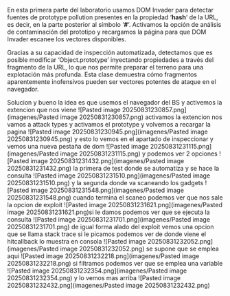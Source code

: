 En esta primera parte del laboratorio usamos DOM Invader para detectar fuentes de prototype pollution presentes en la propiedad ‘**hash**‘ de la URL, es decir, en la parte posterior al símbolo ‘**#**‘. Activamos la opción de análisis de contaminación del prototipo y recargamos la página para que DOM Invader escanee los vectores disponibles.

Gracias a su capacidad de inspección automatizada, detectamos que es posible modificar ‘Object.prototype’ inyectando propiedades a través del fragmento de la URL, lo que nos permite preparar el terreno para una explotación más profunda. Esta clase demuestra cómo fragmentos aparentemente inofensivos pueden ser vectores potentes de ataque en el navegador.

Solucion
y bueno la idea es que usemos el navegador del BS y activemos la extencion que nos viene
![Pasted image 20250831230857.png](imagenes/Pasted image 20250831230857.png)
activamos la extencion nos vamos a attack types
y activamos el prototype y volvemos a recargar la pagina
![Pasted image 20250831230945.png](imagenes/Pasted image 20250831230945.png)
y esto lo vemos en el apartado de inspeccionar y vemos una nueva pestaña de dom
![Pasted image 20250831231115.png](imagenes/Pasted image 20250831231115.png)
y podemos ver 2 opciones
![Pasted image 20250831231432.png](imagenes/Pasted image 20250831231432.png)
la primera de test donde se automatiza y se hace la consulta
![Pasted image 20250831231510.png](imagenes/Pasted image 20250831231510.png)
y la segunda donde va scaneando los gadgets
![Pasted image 20250831231548.png](imagenes/Pasted image 20250831231548.png)
cuando termina el scaneo podemos ver que nos sale la opcion de exploit 
![Pasted image 20250831231621.png](imagenes/Pasted image 20250831231621.png)si le damos podemos ver que se ejecuta la consulta
![Pasted image 20250831231701.png](imagenes/Pasted image 20250831231701.png)
de igual forma alado del exploit vemos una opcion que se llama stack trace si le picamos podemos ver de donde viene el hitcallback
lo muestra en consola
![Pasted image 20250831232052.png](imagenes/Pasted image 20250831232052.png)
se supone que se emplea aqui
![Pasted image 20250831232218.png](imagenes/Pasted image 20250831232218.png)
si filtramos podemos ver que se emplea una variable
![Pasted image 20250831232354.png](imagenes/Pasted image 20250831232354.png)
y lo vemos mas arriba
![Pasted image 20250831232432.png](imagenes/Pasted image 20250831232432.png)
